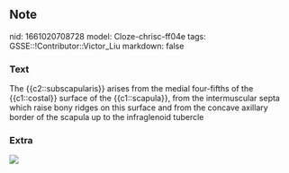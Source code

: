 ## Note
nid: 1661020708728
model: Cloze-chrisc-ff04e
tags: GSSE::!Contributor::Victor_Liu
markdown: false

### Text
The {{c2::subscapularis}} arises from the medial four-fifths of the
{{c1::costal}} surface of the {{c1::scapula}}, from the
intermuscular septa which raise bony ridges on this surface and
from the concave axillary border of the scapula up to the
infra<span style="color: var(--field-fg); background: 
 var(--field-bg);">glenoid tubercle</span>

### Extra
<img src="paste-c3ba5f06b3229256994157f6de262b198ce8da44.jpg">
